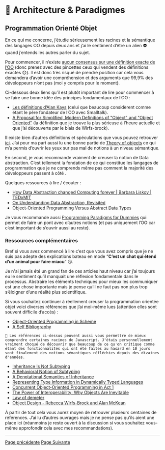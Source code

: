 # 🌇 Architecture & Paradigmes

## Programmation Orienté Objet
En ce qui me concerne, j’étudie sérieusement les racines et la sémantique des langages OO depuis deux ans et j’ai le sentiment d’être un alien 👽 quand j’entends les autres parler du sujet.

Pour commencer, il n’existe [aucun consensus sur une définition exacte de l’OO](https://wiki.c2.com/?NobodyAgreesOnWhatOoIs) (donc prenez avec des pincettes ceux qui vendent des définitions exactes 😞). Il est donc très risqué de prendre position car cela vous demandera d’avoir une compréhension et des arguments que 99,9% des développeurs n’ont pas (moi y compris pour le moment).

Ci-dessous deux liens qu’il est plutôt important de lire pour commencer à se faire une bonne idée des principes fondamentaux de l’OO :

* [Les définitions d’Alan Kays](https://wiki.c2.com/?AlanKaysDefinitionOfObjectOriented) (celui que beaucoup considèrent comme étant le père fondateur de l’OO avec Smalltalk).
* [A Proposal for Simplified, Modern Definitions of "Object" and "Object Oriented"](https://wcook.blogspot.com/2012/07/proposal-for-simplified-modern.html) (la définition que je trouve la plus sérieuse à l’heure actuelle et que j’ai découverte par le biais de Wirfs-brock).

Il existe bien d’autres définitions et spéculations que vous pouvez retrouver [ici](https://wiki.c2.com/?DefinitionsForOo). J’ai pour ma part aussi lu une bonne partie de [Theory of objects](http://lucacardelli.name/TheoryOfObjects.html) ce qui m’a permis d’ouvrir les yeux sur pas mal de notions à un niveau sémantique.

En second, je vous recommande vraiment de creuser la notion de Data abstraction. C’est tellement la fondation de ce qui constitue les langages de programmation que je ne comprends même pas comment la majorité des développeurs passent à côté . 

Quelques ressources à lire / écouter :

* [How Data Abstraction changed Computing forever | Barbara Liskov | TEDxMIT](https://www.youtube.com/watch?v=_jTc1BTFdIo)
* [On Understanding Data Abstraction, Revisited](https://www.cs.utexas.edu/~wcook/Drafts/2009/essay.pdf)
* [Object-Oriented Programming Versus Abstract Data Types](https://www.cs.utexas.edu/~wcook/papers/OOPvsADT/CookOOPvsADT90.pdf)

Je vous recommande aussi [Programming Paradigms for Dummies](https://www.info.ucl.ac.be/~pvr/VanRoyChapter.pdf) qui permet de faire un pont avec d’autres notions (et pas uniquement l’OO car c’est important de s’ouvrir aussi au reste). 

### Ressources complémentaires

Bref si vous avez commencé à lire c’est que vous avez compris que je ne suis pas adepte des explications bateau en mode “**C’est un chat qui étend d’un animal pour faire miaou**” 😏.

Je n'ai jamais été un grand fan de ces articles haut niveau car j’ai toujours eu le sentiment qu’il manquait une réflexion fondamentale dans le processus. Abstraire les éléments techniques pour mieux les communiquer est une chose importante mais je pense qu’il ne faut pas non plus trop s’éloigner d’une réalité plus scientifique.

Si vous souhaitez continuer à réellement creuser la programmation orientée objet voici diverses références que j’ai moi-même lues (attention elles sont souvent difficile d’accès) :

* [Object-Oriented Programming in Scheme](https://mumble.net/~jar/pubs/oopis.pdf)
* [A Self Bibliography](https://bibliography.selflanguage.org/)

```
👀 Les références ci-dessus peuvent aussi vous permettre de mieux comprendre certaines racines de Javascript. J'étais personnellement vraiment choqué de découvrir que beaucoup de ce qu'on critique comme étant des fonctionnalités qui ont été faites au hasard en 10 jours sont finalement des notions sémantiques réfléchies depuis des dizaines d'années.
```

* [Inheritance Is Not Subtyping](https://www.cs.utexas.edu/~wcook/papers/InheritanceSubtyping90/CookPOPL90.pdf)
* [A Behavioral Notion of Subtyping](https://www.cs.cmu.edu/~wing/publications/LiskovWing94.pdf)
* [A Denotational Semantics of Inheritance](https://www.cs.utexas.edu/~wcook/papers/thesis/cook89.pdf)
* [Representing Type Information in Dynamically Typed Languages](https://citeseerx.ist.psu.edu/viewdoc/download?doi=10.1.1.39.4394&rep=rep1&type=pdf)
* [Concurrent Object-Oriented Programming in Act 1](https://web.media.mit.edu/~lieber/Lieberary/OOP/Act-1/Concurrent-OOP-in-Act-1.html)
* [The Power of Interoperability: Why Objects Are Inevitable](http://www.cs.cmu.edu/~aldrich/papers/objects-essay.pdf)
* [Law of demeter](https://www2.ccs.neu.edu/research/demeter/papers/law-of-demeter/oopsla88-law-of-demeter.pdf)
* [Object Design - Rebecca Wirfs-Brock and Alan McKean](https://www.informit.com/promotions/object-design-142314?utm_source=referral&utm_medium=wrifsbrock&utm_campaign=objectdesign&utm_term=pdf)

À partir de tout cela vous aurez moyen de retrouver plusieurs centaines de références. J’ai lu d’autres ouvrages mais je ne pense pas qu’ils aient une place ici (néanmoins je reste ouvert à la discussion si vous souhaitez vous-même approfondir cela avec mes recommandations).

---
[Page précédente](./cleancode.md)
[Page Suivante](./designpatterns.md)
